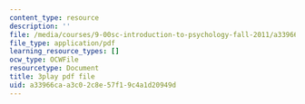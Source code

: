 ```yaml
---
content_type: resource
description: ''
file: /media/courses/9-00sc-introduction-to-psychology-fall-2011/a33966caa3c02c8e57f19c4a1d20949d_Qw4SkvZ03cc.pdf
file_type: application/pdf
learning_resource_types: []
ocw_type: OCWFile
resourcetype: Document
title: 3play pdf file
uid: a33966ca-a3c0-2c8e-57f1-9c4a1d20949d
---
```

